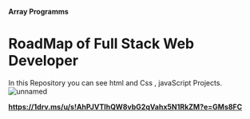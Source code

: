  **Array Programms**


# RoadMap of Full Stack Web Developer
In this Repository you can see html and Css , javaScript Projects.                                
![unnamed](https://user-images.githubusercontent.com/73873109/127765818-8d158df8-17dd-4f5d-b142-2343fa10b81f.png)


**https://1drv.ms/u/s!AhPJVTIhQW8vbG2qVahx5N1RkZM?e=GMs8FC**

